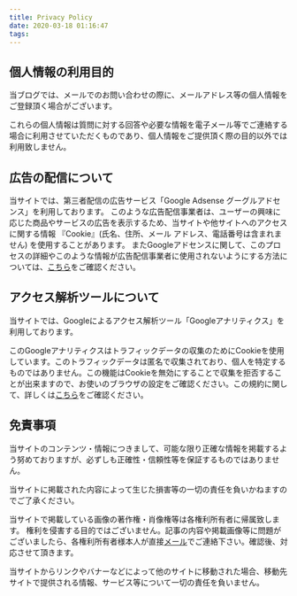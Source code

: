 ```yaml
---
title: Privacy Policy
date: 2020-03-18 01:16:47
tags:
---
```


## 個人情報の利用目的
当ブログでは、メールでのお問い合わせの際に、メールアドレス等の個人情報をご登録頂く場合がございます。
  
これらの個人情報は質問に対する回答や必要な情報を電子メール等でご連絡する場合に利用させていただくものであり、個人情報をご提供頂く際の目的以外では利用致しません。

## 広告の配信について
当サイトでは、第三者配信の広告サービス「Google Adsense グーグルアドセンス」を利用しております。
このような広告配信事業者は、ユーザーの興味に応じた商品やサービスの広告を表示するため、当サイトや他サイトへのアクセスに関する情報 『Cookie』(氏名、住所、メール アドレス、電話番号は含まれません) を使用することがあります。
またGoogleアドセンスに関して、このプロセスの詳細やこのような情報が広告配信事業者に使用されないようにする方法については、[こちら](http://www.google.co.jp/policies/technologies/ads/)をご確認ください。


## アクセス解析ツールについて
当サイトでは、Googleによるアクセス解析ツール「Googleアナリティクス」を利用しております。

このGoogleアナリティクスはトラフィックデータの収集のためにCookieを使用しています。このトラフィックデータは匿名で収集されており、個人を特定するものではありません。この機能はCookieを無効にすることで収集を拒否することが出来ますので、お使いのブラウザの設定をご確認ください。この規約に関して、詳しくは[こちら](http://www.google.com/analytics/terms/jp.html)をご確認ください。

## 免責事項

当サイトのコンテンツ・情報につきまして、可能な限り正確な情報を掲載するよう努めておりますが、必ずしも正確性・信頼性等を保証するものではありません。
  
当サイトに掲載された内容によって生じた損害等の一切の責任を負いかねますのでご了承ください。

当サイトで掲載している画像の著作権・肖像権等は各権利所有者に帰属致します。
権利を侵害する目的ではございません。記事の内容や掲載画像等に問題がございましたら、各権利所有者様本人が直接[メール](junjunjunya108@gmail.com)でご連絡下さい。確認後、対応させて頂きます。
  
当サイトからリンクやバナーなどによって他のサイトに移動された場合、移動先サイトで提供される情報、サービス等について一切の責任を負いません。
  

